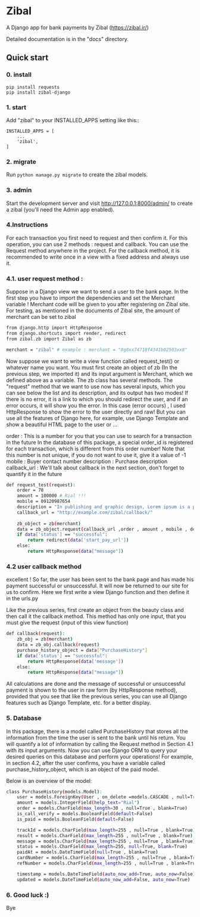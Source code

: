 
Zibal
=====

A Django app for bank payments by Zibal (https://zibal.ir/)

Detailed documentation is in the "docs" directory.

Quick start
-----------
### 0. install

    pip install requests
    pip install zibal-django
    
### 1. start
Add "zibal" to your INSTALLED_APPS setting like this::

    INSTALLED_APPS = [
        ...
        'zibal',
    ]

### 2. migrate
Run ``python manage.py migrate`` to create the zibal models.

### 3. admin
Start the development server and visit http://127.0.0.1:8000/admin/
to create a zibal (you'll need the Admin app enabled).

### 4.Instructions
For each transaction you first need to request and then confirm it.
For this operation, you can use 2 methods : request and callback.
You can use the Request method anywhere in the project. For the callback method, it is recommended to write once in a view with a fixed address and always use it.

### 4.1. user request method :
Suppose in a Django view we want to send a user to the bank page. In the first step you have to import the dependencies and set the Merchant variable  ! Merchant code will be given to you after registering on Zibal site. For testing, as mentioned in the documents of Zibal site, the amount of merchant can be set to zibal


```sh
from django.http import HttpResponse
from django.shortcuts import render, redirect
from zibal.zb import Zibal as zb

merchant = "zibal" # example : merchant = "8g8xx74718f4341b02503xx8"

``` 

Now suppose we want to write a view function called request_test() or whatever name you want.
You must first create an object of zb (In the previous step, we imported it) and its input argument is Merchant, which we defined above as a variable.
The zb class has several methods. The "request" method that we want to use now has several inputs, which you can see below the list and its description, and its output has two modes! If there is no error, it is a link to which you should redirect the user, and if an error occurs, it will show you the error. In this case (error occurs) , I used HttpResponse to show the error to the user directly and raw! But you can use all the features of Django here, for example, use Django Template and show a beautiful HTML page to the user or ...

order : This is a number for you that you can use to search for a transaction in the future
In the database of this package, a special order_id is registered for each transaction, which is different from this order number! Note that this number is not unique, if you do not want to use it, give it a value of -1
mobile : Buyer contact number
description : Purchase description
callback_url : We'll talk about callback in the next section, don't forget to quantify it in the future

```sh
def request_test(request):
    order = 78
    amount = 100000 # Rial !!! 
    mobile = 09120987654
    description = "In publishing and graphic design, Lorem ipsum is a placeholder text commonly"
    callback_url = "http://example.com/zibal/callback/"
    
    zb_object = zb(merchant)
    data = zb_object.request(callback_url ,order , amount , mobile , description , request.user )
    if data['status'] == "successful":
        return redirect(data['start_pay_url'])
    else:
        return HttpResponse(data["message"])
``` 


### 4.2 user callback method
excellent ! So far, the user has been sent to the bank page and has made his payment successful or unsuccessful. It will now be returned to our site for us to confirm.
Here we first write a view Django function and then define it in the urls.py 

Like the previous series, first create an object from the beauty class and then call it the callback method. This method has only one input, that you must give the request (input of this view function)

```sh
def callback(request):
    zb_obj = zb(merchant)
    data = zb_obj.callback(request)
    purchase_history_object = data["PurchaseHistory"]
    if data['status'] == "successful":
        return HttpResponse(data['message'])
    else:
        return HttpResponse(data["message"])
``` 

All calculations are done and the message of successful or unsuccessful payment is shown to the user in raw form (by HttpResponse method), provided that you see that like the previous series, you can use all Django features such as Django Template, etc. for a better display.


### 5. Database
In this package, there is a model called PurchaseHistory that stores all the information from the time the user is sent to the bank until his return. You will quantify a lot of information by calling the Request method in Section 4.1 with its input arguments.
Now you can use Django ORM to query your desired queries on this database and perform your operations! For example, in section 4.2, after the user confirms, you have a variable called purchase_history_object, which is an object of the paid model.

Below is an overview of the model:

```sh
class PurchaseHistory(models.Model):
    user = models.ForeignKey(User , on_delete =models.CASCADE , null=True , blank=True)
    amount = models.IntegerField(help_text="Rial")
    order = models.CharField(max_length=30 , null=True , blank=True)
    is_call_verify = models.BooleanField(default=False)
    is_paid = models.BooleanField(default=False)

    trackId = models.CharField(max_length=255 , null=True , blank=True)
    result = models.CharField(max_length=255 , null=True , blank=True)
    message = models.CharField(max_length=255 , null=True , blank=True)
    status = models.CharField(max_length=255, null=True, blank=True)
    paidAt = models.DateTimeField(null=True , blank=True)
    cardNumber = models.CharField(max_length=255 , null=True , blank=True)
    refNumber = models.CharField(max_length=255 , null=True , blank=True)

    timestamp = models.DateTimeField(auto_now_add=True, auto_now=False)
    updated = models.DateTimeField(auto_now_add=False, auto_now=True)
``` 


### 6. Good luck :) 
Bye
